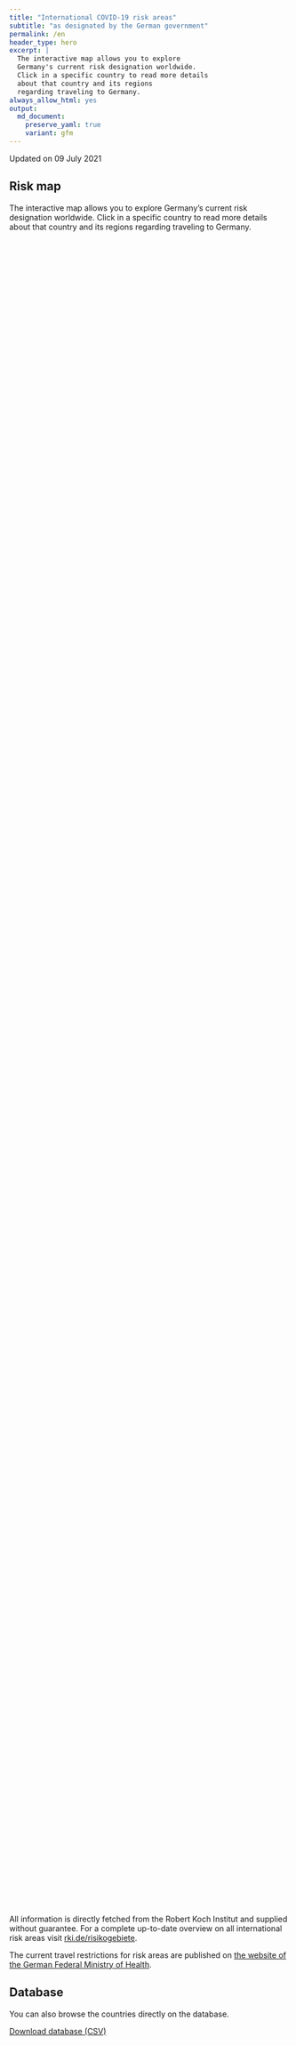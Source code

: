 ```yaml
---
title: "International COVID-19 risk areas"
subtitle: "as designated by the German government"
permalink: /en
header_type: hero
excerpt: |
  The interactive map allows you to explore
  Germany's current risk designation worldwide.
  Click in a specific country to read more details
  about that country and its regions
  regarding traveling to Germany.
always_allow_html: yes
output: 
  md_document:
    preserve_yaml: true
    variant: gfm
---
```


<!-- Modify _R/index_es.Rmd file instead -->

<p class="text-right font-weight-bold">

Updated on 09 July 2021

</p>

## Risk map

The interactive map allows you to explore Germany’s current risk
designation worldwide. Click in a specific country to read more details
about that country and its regions regarding traveling to Germany.

<div id="leaflet" class="leaflet html-widget" style="width:100%;height:75vh;">

</div>

<script src="https://corona-atlas.de/assets/data/locale_en.js"></script>

<script src="https://corona-atlas.de/assets/js/map.js"></script>

All information is directly fetched from the Robert Koch Institut and
supplied without guarantee. For a complete up-to-date overview on all
international risk areas visit
[rki.de/risikogebiete](https://rki.de/risikogebiete).

The current travel restrictions for risk areas are published on [the
website of the German Federal Ministry of
Health](https://www.bundesgesundheitsministerium.de/en/coronavirus/current-information-for-travellers).

## Database

You can also browse the countries directly on the database.

<div id="reactable" class="reactable html-widget" style="width:auto;height:auto;"></div>
<script type="application/json" data-for="reactable">{"x":{"tag":{"name":"Reactable","attribs":{"data":{"Country/Region":["Afghanistan","Angola","Albania","Andorra","United Arab Emirates","Argentina","Armenia","Antigua and Barbuda","Australia","Austria","Azerbaijan","Burundi","Belgium","Benin","Burkina Faso","Bangladesh","Bulgaria","Bahrain","Bahamas","Bosnia and Herzegovina","Belarus","Belize","Bolivia","Brazil","Barbados","Brunei","Bhutan","Botswana","Central African Republic","Canada","Switzerland","Chile","China","Cote D'Ivoire","Cameroon","Democratic Republic of The Congo","Congo","Colombia","Comoros","Cape Verde","Costa Rica","Cuba","Cyprus","Czechia","Germany","Djibouti","Dominica","Denmark","Dominican Republic","Algeria","Ecuador","Egypt","Eritrea","Spain","Estonia","Ethiopia","Finland","Fiji","France","Micronesia","Gabon","United Kingdom","Georgia","Ghana","Guinea","Gambia","Guinea-Bissau","Equatorial Guinea","Greece","Grenada","Guatemala","Guyana","Hong Kong","Honduras","Croatia","Haiti","Hungary","Indonesia","India","Ireland","Iran","Iraq","Iceland","Israel","Italy","Jamaica","Jordan","Japan","Kazakhstan","Kenya","Kyrgyzstan","Cambodia","Kiribati","Saint Kitts and Nevis","South Korea","Kuwait","Laos","Lebanon","Liberia","Libya","Saint Lucia","Liechtenstein","Sri Lanka","Lesotho","Lithuania","Luxembourg","Latvia","Morocco","Monaco","Moldova","Madagascar","Maldives","Mexico","Marshall Islands","North Macedonia","Mali","Malta","Myanmar/Burma","Montenegro","Mongolia","Mozambique","Mauritania","Mauritius","Malawi","Malaysia","Namibia","Niger","Nigeria","Nicaragua","Niue","Netherlands","Norway","Nepal","Nauru","New Zealand","Oman","Pakistan","Panama","Peru","Philippines","Palau","Papua New Guinea","Poland","North Korea","Portugal","Paraguay","Palestine","Qatar","Romania","Russian Federation","Rwanda","Saudi Arabia","Sudan","Senegal","Singapore","Solomon Islands","Sierra Leone","El Salvador","San Marino","Somalia","Serbia","South Sudan","Sao Tome and Principe","Suriname","Slovakia","Slovenia","Sweden","Eswatini","Seychelles","Syria","Chad","Togo","Thailand","Tajikistan","Turkmenistan","Timor-Leste","Tonga","Trinidad and Tobago","Tunisia","Turkey","Tuvalu","United Republic of Tanzania","Uganda","Ukraine","Uruguay","United States","Uzbekistan","Vatican City","Saint Vincent and The Grenadines","Venezuela","Vietnam","Vanuatu","Samoa","Kosovo","Yemen","South Africa","Zambia","Zimbabwe"],"Risk level":["Risk area","Risk area","Not risk area","Risk area","Risk area","High incidence area","Not risk area","Not risk area","Not risk area","Not risk area","Not risk area","Risk area","Not risk area","Risk area","Risk area","Risk area","Not risk area","Risk area","Risk area","Not risk area","Risk area","Risk area","High incidence area","Variant of concern","Not risk area","Not risk area","Risk area","Variant of concern","Risk area","Not risk area","Not risk area","High incidence area","Not risk area","Risk area","Risk area","Risk area","Risk area","High incidence area","Risk area","Risk area","High incidence area","Risk area","High incidence area","Not risk area",null,"Risk area","Not risk area","Not risk area","Risk area","Risk area","High incidence area","High incidence area","Risk area","Risk area","Not risk area","Risk area","Not risk area","High incidence area","Risk area (partially)","Not risk area","Risk area","High incidence area","Risk area","Risk area","Risk area","Risk area","Risk area","Risk area","Not risk area","Not risk area","Risk area","Risk area","Not risk area","Risk area","Risk area (partially)","Risk area","Not risk area","Risk area","High incidence area","Risk area (partially)","High incidence area","Risk area","Not risk area","Not risk area","Not risk area","Not risk area","Not risk area","Not risk area","Risk area","Risk area","Risk area","Not risk area","Not risk area","Risk area","Not risk area","High incidence area","Not risk area","Not risk area","Risk area","Risk area","Not risk area","Not risk area","High incidence area","Variant of concern","Not risk area","Not risk area","Not risk area","Risk area","Not risk area","Not risk area","Risk area","High incidence area","Risk area","Not risk area","Not risk area","Risk area","Not risk area","Not risk area","Not risk area","High incidence area","Variant of concern","Risk area","Not risk area","Variant of concern","High incidence area","Variant of concern","Risk area","Risk area","Risk area","Not risk area","Risk area (partially)","Risk area (partially)","High incidence area","Not risk area","Not risk area","High incidence area","Risk area","Risk area","High incidence area","Risk area","Not risk area","Risk area","Not risk area","Risk area","High incidence area","High incidence area","Not risk area","Not risk area","Not risk area","High incidence area","Risk area","Not risk area","High incidence area","Risk area","Not risk area","Not risk area","Risk area","Risk area","Not risk area","Risk area","Not risk area","Risk area","Not risk area","High incidence area","Not risk area","Not risk area","Risk area (partially)","Variant of concern","High incidence area","High incidence area","Risk area","Risk area","Not risk area","Risk area","Risk area","Risk area","Not risk area","Risk area","High incidence area","Risk area","Not risk area","High incidence area","Risk area","Not risk area","Variant of concern","Not risk area","Risk area","Not risk area","Not risk area","Risk area","Not risk area","Not risk area","Not risk area","Not risk area","Risk area","Variant of concern","Variant of concern","Variant of concern"],"Details":["since 21 Feb 2021","since 15 Jun 2020",null,"since 23 May 2021","since 18 Apr 2021","since 18 Apr 2021",null,null,null,null,null,"since 15 Jun 2020",null,"since 15 Jun 2020","since 15 Jun 2020","since 15 Jun 2020",null,"since 11 Jul 2021","since 25 Apr 2021",null,"since 15 Jun 2020","since 15 Jun 2020","since 24 Jan 2021","since 19 Jan 2021",null,null,"since 15 Jun 2020","since 07 Feb 2021","since 15 Jun 2020",null,null,"since 03 Apr 2021",null,"since 15 Jun 2020","since 15 Jun 2020","since 15 Jun 2020","since 15 Jun 2020","since 24 Jan 2021","since 15 Jun 2020","since 20 Jun 2021","since 09 May 2021","since 28 Feb 2021","since 11 Jul 2021",null,null,"since 15 Jun 2020",null,null,"since 30 May 2021","since 15 Jun 2020","since 31 Jan 2021","since 24 Jan 2021","since 15 Jun 2020","since 11 Jul 2021",null,"since 15 Jun 2020",null,"since 11 Jul 2021","since 28 Feb 2021. The risk designation applies to the following regions: -French Guiana, since 21 Aug 2020; -Réunion, since 28 Feb 2021; -St. Martin, since 26 Aug 2020",null,"since 15 Jun 2020","since 07 Jul 2021","since 13 Jun 2021","since 15 Jun 2020","since 15 Jun 2020","since 15 Jun 2020","since 15 Jun 2020","since 15 Jun 2020",null,null,"since 15 Jun 2020","since 15 Jun 2020",null,"since 15 Jun 2020","since 27 Jun 2021. The risk designation applies to the following regions: -Zadar, since 27 Jun 2021","since 15 Jun 2020",null,"since 15 Jun 2020","since 07 Jul 2021","since 21 Mar 2021. The risk designation applies to the following regions: -Border, since 21 Mar 2021; -Dublin, since 21 Mar 2021; -Mid-East, since 21 Mar 2021; -Mid-West, since 11 Jul 2021; -Midland, since 11 Jul 2021","since 24 Jan 2021","since 15 Jun 2020",null,null,null,null,null,null,"since 15 Jun 2020","since 15 Jun 2020","since 15 Jun 2020",null,null,"since 20 Jun 2021",null,"since 21 Mar 2021",null,null,"since 15 Jun 2020","since 15 Jun 2020",null,null,"since 13 Jun 2021","since 31 Jan 2021",null,null,null,"since 15 Jun 2020",null,null,"since 15 Jun 2020","since 09 May 2021","since 13 Jun 2021",null,null,"since 15 Jun 2020",null,null,null,"since 13 Jun 2021","since 07 Feb 2021","since 15 Jun 2020",null,"since 07 Feb 2021","since 13 Jun 2021","since 20 Jun 2021","since 15 Jun 2020","since 15 Jun 2020","since 15 Jun 2020",null,"since 06 Jun 2021. The risk designation applies to the following regions: -Sint Maarten, since 06 Jun 2021","since 04 Jul 2021. The risk designation applies to the following regions: -Agder, since 04 Jul 2021; -Rogaland, since 04 Jul 2021","since 07 Jul 2021",null,null,"since 20 Jun 2021","since 15 Jun 2020","since 28 Feb 2021","since 03 Apr 2021","since 15 Jun 2020",null,"since 17 Jun 2020",null,"since 15 Jun 2020","since 07 Jul 2021","since 21 Mar 2021",null,null,null,"since 07 Jul 2021","since 27 Jun 2021",null,"since 31 Jan 2021","since 15 Jun 2020",null,null,"since 15 Jun 2020","since 15 Jun 2020",null,"since 15 Jun 2020",null,"since 15 Jun 2020",null,"since 23 May 2021",null,null,"since 06 Jun 2021. The risk designation applies to the following regions: -Norrbotten, since 06 Jun 2021; -Värmland, since 06 Jun 2021","since 31 Jan 2021","since 14 Feb 2021","since 31 Jan 2021","since 15 Jun 2020","since 15 Jun 2020",null,"since 15 Jun 2020","since 17 Jun 2020","since 17 Jun 2020",null,"since 11 Jul 2021","since 25 Apr 2021","since 06 Jun 2021",null,"since 14 Mar 2021","since 20 Jun 2021",null,"since 06 Jun 2021",null,"since 15 Jun 2020",null,null,"since 15 Jun 2020",null,null,null,null,"since 15 Jun 2020","since 13 Jan 2021","since 07 Feb 2021","since 07 Feb 2021"]},"columns":[{"accessor":"Country/Region","name":"Country/Region","type":"character"},{"accessor":"Risk level","name":"Risk level","type":"character"},{"accessor":"Details","name":"Details","type":"character"}],"filterable":true,"searchable":true,"defaultPageSize":10,"showPageSizeOptions":true,"pageSizeOptions":[10,25,50,100],"paginationType":"jump","showPageInfo":true,"minRows":1,"striped":true,"dataKey":"511417d42ccfb35dbfc6acae57e0e068","key":"511417d42ccfb35dbfc6acae57e0e068"},"children":[]},"class":"reactR_markup"},"evals":[],"jsHooks":[]}</script>

<p class="text-center my-5">

<a href="assets/dist/db_countries_risk_en.csv" class="btn btn-primary">Download
database (CSV)</a>

</p>
